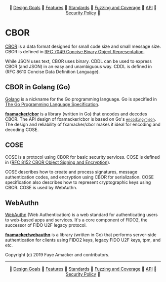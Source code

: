 <div align="center">

:small_orange_diamond: [Design Goals](https://github.com/fxamacker/cbor#design-goals) :small_orange_diamond: [Features](https://github.com/fxamacker/cbor#features) :small_orange_diamond: [Standards](https://github.com/fxamacker/cbor#standards) :small_orange_diamond: [Fuzzing and Coverage](https://github.com/fxamacker/cbor#fuzzing-and-code-coverage) :small_orange_diamond: [API](https://github.com/fxamacker/cbor#api) :small_orange_diamond: [Security Policy](https://github.com/fxamacker/cbor#security-policy) :small_orange_diamond:

</div>

# CBOR
[CBOR](https://en.wikipedia.org/wiki/CBOR) is a data format designed for small code size and small message size. CBOR is defined in [RFC 7049 Concise Binary Object Representation](https://tools.ietf.org/html/rfc7049).

While JSON uses text, CBOR uses binary. CDDL can be used to express CBOR (and JSON) in an easy and unambiguous way.  CDDL is defined in (RFC 8610 Concise Data Definition Language).

## CBOR in Golang (Go)
[Golang](https://golang.org/) is a nickname for the Go programming language.  Go is specified in [The Go Programming Language Specification](https://golang.org/ref/spec).

__[fxamacker/cbor](https://github.com/fxamacker/cbor)__ is a library (written in Go) that encodes and decodes CBOR. The API design of fxamacker/cbor is based on Go's [`encoding/json`](https://golang.org/pkg/encoding/json/).  The design and reliability of fxamacker/cbor makes it ideal for encoding and decoding COSE.

## COSE
COSE is a protocol using CBOR for basic security services. COSE is defined in ([RFC 8152 CBOR Object Signing and Encryption](https://tools.ietf.org/html/rfc8152)).

COSE describes how to create and process signatures, message authentication codes, and encryption using CBOR for serialization.  COSE specification also describes how to represent cryptographic keys using CBOR.  COSE is used by WebAuthn.

## WebAuthn
[WebAuthn](https://en.wikipedia.org/wiki/WebAuthn) (Web Authentication) is a web standard for authenticating users to web-based apps and services. It's a core component of FIDO2, the successor of FIDO U2F legacy protocol.

__[fxamacker/webauthn](https://github.com/fxamacker/webauthn)__ is a library (written in Go) that performs server-side authentication for clients using FIDO2 keys, legacy FIDO U2F keys, tpm, and etc.

Copyright (c) 2019 Faye Amacker and contributors.
<hr>
<div align="center">

:small_orange_diamond: [Design Goals](https://github.com/fxamacker/cbor#design-goals) :small_orange_diamond: [Features](https://github.com/fxamacker/cbor#features) :small_orange_diamond: [Standards](https://github.com/fxamacker/cbor#standards) :small_orange_diamond: [Fuzzing and Coverage](https://github.com/fxamacker/cbor#fuzzing-and-code-coverage) :small_orange_diamond: [API](https://github.com/fxamacker/cbor#api) :small_orange_diamond: [Security Policy](https://github.com/fxamacker/cbor#security-policy) :small_orange_diamond:

</div>
